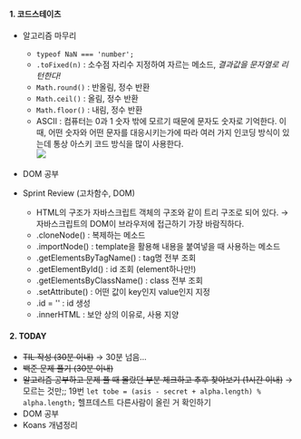 #### 1. 코드스테이츠
- 알고리즘 마무리
	- `typeof NaN === 'number';`
	- `.toFixed(n)` : 소수점 자리수 지정하여 자르는 메소드, 
_결과값을 문자열로 리턴한다!_
	- `Math.round()` : 반올림, 정수 반환
	- `Math.ceil()` : 올림, 정수 반환
	- `Math.floor()` : 내림, 정수 반환
	- ASCII : 컴퓨터는 0과 1 숫자 밖에 모르기 때문에 문자도 숫자로 기억한다. 
    이때, 어떤 숫자와 어떤 문자를 대응시키는가에 따라 여러 가지 인코딩 방식이 있는데 통상 아스키 코드 방식을 많이 사용한다.<br />
    ![](https://images.velog.io/images/seulgea/post/3ada045e-0a92-48cb-871f-fc61d301e15e/img1.daumcdn.png)
    
- DOM 공부
- Sprint Review (고차함수, DOM)
	- HTML의 구조가 자바스크립트 객체의 구조와 같이 트리 구조로 되어 있다.
    → 자바스크립트의 DOM이 브라우저에 접근하기 가장 바람직하다.
 	- .cloneNode() : 복제하는 메소드
 	- .importNode() :  template을 활용해 내용을 붙여넣을 때 사용하는 메소드
	- .getElementsByTagName() : tag명 전부 조회
	- .getElementById() : id 조회 (element하나만!)
	- .getElementsByClassName() : class 전부 조회
	- .setAttribute() : 어떤 값이 key인지 value인지 지정
	- .id = '' : id 생성
	- .innerHTML : 보안 상의 이유로, 사용 지양
    
#### 2. TODAY
- ~~TIL 작성 (30분 이내)~~ → 30분 넘음...
- ~~백준 문제 풀기 (30분 이내)~~
- ~~알고리즘 공부하고 문제 풀 때 몰랐던 부분 체크하고 추후 찾아보기 (1시간 이내)~~ → 모르는 것만;;
19번 `let tobe = (asis - secret + alpha.length) % alpha.length;` 헬프데스트 다른사람이 올린 거 확인하기
- DOM 공부
- Koans 개념정리
